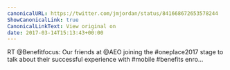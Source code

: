 ```yaml
---
canonicalURL: https://twitter.com/jmjordan/status/841668672653578244
ShowCanonicalLink: true
CanonicalLinkText: View original on
date: 2017-03-14T15:13:43+00:00
---
```

RT @Benefitfocus: Our friends at @AEO joining the #oneplace2017 stage to talk about their successful experience with #mobile #benefits enro…